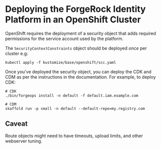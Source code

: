 # Deploying the ForgeRock Identity Platform in an OpenShift Cluster

OpenShift requires the deployment of a security object that adds required permissions for the service account used by the platform.

The `SecurityContextConstraints` object should be deployed _once_ per cluster e.g:

```
kubectl apply -f kustomize/base/openshift/scc.yaml
```
Once you've deployed the security object, you can deploy the CDK and CDM as per the instructions in the documentation. For example, to deploy CDK:

```
# CDK
./bin/forgeops install -n default -f default.iam.example.com

# CDM
skaffold run -p small -n default --default-repo=my.registry.com
```

## Caveat

Route objects might need to have timeouts, upload limits, and other webserver tuning.
